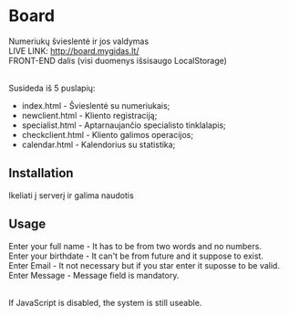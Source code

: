 # Board

Numeriukų švieslentė ir jos valdymas<br />
LIVE LINK: http://board.mygidas.lt/<br />
FRONT-END dalis (visi duomenys išsisaugo LocalStorage)<br /><br />

Susideda iš 5 puslapių:
* index.html - Švieslentė su numeriukais;
* newclient.html - Kliento registraciją;
* specialist.html - Aptarnaujančio specialisto tinklalapis;
* checkclient.html - Kliento galimos operacijos;
* calendar.html - Kalendorius su statistika;

## Installation

Ikeliati į serverį ir galima naudotis

## Usage

Enter your full name - It has to be from two words and no numbers.<br />
Enter your birthdate - It can't be from future and it suppose to exist.<br />
Enter Email - It not necessary but if you star enter it suposse to be valid.<br />
Enter Message - Message field is mandatory.<br /><br />

If JavaScript is disabled, the system is still useable.
